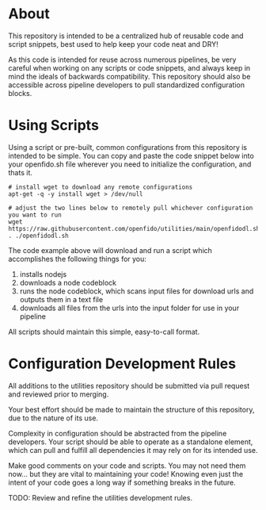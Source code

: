 # About

This repository is intended to be a centralized hub of reusable code and script snippets, best 
used to help keep your code neat and DRY!

As this code is intended for reuse across numerous pipelines, be very careful when working on any scripts or code snippets, and always keep in mind the ideals of backwards compatibility. This repository should also be accessible across pipeline developers to pull standardized configuration blocks.

# Using Scripts 

Using a script or pre-built, common configurations from this repository is intended to be simple. You can copy and
paste the code snippet below into your openfido.sh file wherever you need to initialize the configuration, and thats it.

```
# install wget to download any remote configurations
apt-get -q -y install wget > /dev/null

# adjust the two lines below to remotely pull whichever configuration you want to run
wget https://raw.githubusercontent.com/openfido/utilities/main/openfidodl.sh
. ./openfidodl.sh
```

The code example above will download and run a script which accomplishes the following things for you:
1) installs nodejs
2) downloads a node codeblock
3) runs the node codeblock, which scans input files for download urls and outputs them in a text file
4) downloads all files from the urls into the input folder for use in your pipeline

All scripts should maintain this simple, easy-to-call format. 

# Configuration Development Rules

All additions to the utilities repository should be submitted via pull request and reviewed prior to merging. 

Your best effort should be made to maintain the structure of this repository, due to the nature of its use.

Complexity in configuration should be abstracted from the pipeline developers. Your script should be able to operate as a standalone element, which can pull and fulfill all dependencies it may rely on for its intended use.

Make good comments on your code and scripts. You may not need them now... but they are vital to maintaining your code! Knowing even just the intent of your code goes a long way if something breaks in the future.

TODO: Review and refine the utilities development rules. 